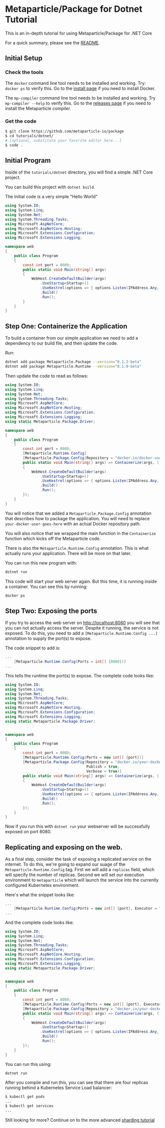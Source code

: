 # Metaparticle/Package for Dotnet Tutorial
This is an in-depth tutorial for using Metaparticle/Package for .NET Core

For a quick summary, please see the [README](README.md).

## Initial Setup

### Check the tools
The `docker` command line tool needs to be installed and working. Try:
`docker ps` to verify this.  Go to the [install page](https://get.docker.io) if you need
to install Docker.

The `mp-compiler` command line tool needs to be installed and working.
Try `mp-compiler --help` to verify this. Go to the [releases page](https://github.com/metaparticle-io/metaparticle-ast/releases) if you need to install
the Metaparticle compiler.

### Get the code
```sh
$ git clone https://github.com/metaparticle-io/package
$ cd tutorials/dotnet/
# [optional, substitute your favorite editor here...]
$ code .
```

## Initial Program
Inside of the `tutorials/dotnet` directory, you will find a simple .NET Core project.

You can build this project with `dotnet build`.

The initial code is a very simple "Hello World"

```cs
using System.IO;
using System.Linq;
using System.Net;
using System.Threading.Tasks;
using Microsoft.AspNetCore;
using Microsoft.AspNetCore.Hosting;
using Microsoft.Extensions.Configuration;
using Microsoft.Extensions.Logging;

namespace web
{
    public class Program
    {
        const int port = 8080;
        public static void Main(string[] args)
       	{
            WebHost.CreateDefaultBuilder(args)
                .UseStartup<Startup>()
                .UseKestrel(options => { options.Listen(IPAddress.Any, port); })
                .Build()
                .Run();
    	}
    }
}
```

## Step One: Containerize the Application
To build a container from our simple application we need to add a dependency to our
build file, and then update the code.

Run:
```sh
dotnet add package Metaparticle.Package --version="0.1.2-beta"
dotnet add package Metaparticle.Runtime --version="0.1.0-beta"
```

Then update the code to read as follows:

```cs
using System.IO;
using System.Linq;
using System.Net;
using System.Threading.Tasks;
using Microsoft.AspNetCore;
using Microsoft.AspNetCore.Hosting;
using Microsoft.Extensions.Configuration;
using Microsoft.Extensions.Logging;
using static Metaparticle.Package.Driver;

namespace web
{
    public class Program
    {
        const int port = 8080;
        [Metaparticle.Runtime.Config]
        [Metaparticle.Package.Config(Repository = "docker.io/docker-user-goes-here/simple-web", Publish = false)]
        public static void Main(string[] args) => Containerize(args, () =>
       	{
            WebHost.CreateDefaultBuilder(args)
                .UseStartup<Startup>()
				.UseKestrel(options => { options.Listen(IPAddress.Any, port); })
                .Build()
                .Run();
    	});
    }
}
```

You will notice that we added a `Metaparticle.Package.Config` annotation that describes how
to package the application. You will need to replace `your-docker-user-goes-here`
with an actual Docker repository path.

You will also notice that we wrapped the main function in the `Containerize`
function which kicks off the Metaparticle code.

There is also the `Metaparticle.Runtime.Config` annotation. This is what actually runs
your application. There will be more on that later.

You can run this new program with:

```sh
dotnet run
```

This code will start your web server again. But this time, it is running
inside a container. You can see this by running:

```sh
docker ps
```

## Step Two: Exposing the ports
If you try to access the web server on [http://localhost:8080](http://localhost:8080) you
will see that you can not actually access the server. Despite it running, the service
is not exposed. To do this, you need to add a `[Metaparticle.Runtime.Config ...]` annotation to supply the
port(s) to expose.

The code snippet to add is:

```cs
...
    [Metaparticle.Runtime.Config(Ports = int[] {8080})]
...
```

This tells the runtime the port(s) to expose. The complete code looks like:

```cs
using System.IO;
using System.Linq;
using System.Net;
using System.Threading.Tasks;
using Microsoft.AspNetCore;
using Microsoft.AspNetCore.Hosting;
using Microsoft.Extensions.Configuration;
using Microsoft.Extensions.Logging;
using static Metaparticle.Package.Driver;


namespace web
{
    public class Program
    {
        const int port = 8080;
        [Metaparticle.Runtime.Config(Ports = new int[] {port})]
        [Metaparticle.Package.Config(Repository = "docker.io/your-docker-user-name-here/simple-web",
                                     Publish = true,
                                     Verbose = true)]
        public static void Main(string[] args) => Containerize(args, () =>
       	{
            WebHost.CreateDefaultBuilder(args)
                .UseStartup<Startup>()
				.UseKestrel(options => { options.Listen(IPAddress.Any, port); })
                .Build()
                .Run();
    	});
    }
}
```

Now if you run this with `dotnet run` your webserver will be successfully exposed on port 8080.

## Replicating and exposing on the web.
As a final step, consider the task of exposing a replicated service on the internet.
To do this, we're going to expand our suage of the `Metaparticle.Runtime.Config` tag. First we will
add a `replicas` field, which will specify the number of replicas. Second we will
set our execution environment to `metaparticle` which will launch the service
into the currently configured Kubernetes environment.

Here's what the snippet looks like:

```cs
...
    [Metaparticle.Runtime.Config(Ports = new int[] {port}, Executor = "metaparticle", Replicas = 4)]
...
```

And the complete code looks like:
```cs
using System.IO;
using System.Linq;
using System.Net;
using System.Threading.Tasks;
using Microsoft.AspNetCore;
using Microsoft.AspNetCore.Hosting;
using Microsoft.Extensions.Configuration;
using Microsoft.Extensions.Logging;
using static Metaparticle.Package.Driver;


namespace web
{
    public class Program
    {
        const int port = 8080;
        [Metaparticle.Runtime.Config(Ports = new int[] {port}, Executor = "metaparticle", Replicas = 4)]
        [Metaparticle.Package.Config(Repository = "docker.io/your-docker-user-name-here/simple-web", Publish = true, Verbose = true)]
        public static void Main(string[] args) => Containerize(args, () =>
       	{
            WebHost.CreateDefaultBuilder(args)
                .UseStartup<Startup>()
				.UseKestrel(options => { options.Listen(IPAddress.Any, port); })
                .Build()
                .Run();
    	});
    }
}
```

You can run this using:
```sh
dotnet run
```

After you compile and run this, you can see that there are four replicas running behind a
Kubernetes Service Load balancer:

```sh
$ kubectl get pods
...
$ kubectl get services
...
```

Still looking for more? Continue on to the more advanced [sharding tutorial](sharding-tutorial.md)
